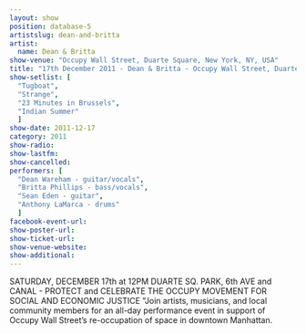 ```yaml
---
layout: show
position: database-5
artistslug: dean-and-britta
artist:
  name: Dean & Britta
show-venue: "Occupy Wall Street, Duarte Square, New York, NY, USA"
title: "17th December 2011 - Dean & Britta - Occupy Wall Street, Duarte Square, New York, NY, USA"
show-setlist: [
  "Tugboat",
  "Strange",
  "23 Minutes in Brussels",
  "Indian Summer"
  ]
show-date: 2011-12-17
category: 2011
show-radio: 
show-lastfm: 
show-cancelled: 
performers: [
  "Dean Wareham - guitar/vocals",
  "Britta Phillips - bass/vocals",
  "Sean Eden - guitar",
  "Anthony LaMarca - drums"
  ]
facebook-event-url: 
show-poster-url: 
show-ticket-url: 
show-venue-website: 
show-additional: 
---
```


SATURDAY, DECEMBER 17th at 12PM DUARTE SQ. PARK, 6th AVE and CANAL - PROTECT and CELEBRATE THE OCCUPY MOVEMENT FOR SOCIAL AND ECONOMIC JUSTICE "Join artists, musicians, and local community members for an all-day performance event in support of Occupy Wall Street’s re-occupation of space in downtown Manhattan.
